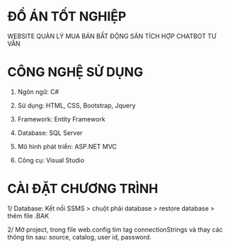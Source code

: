 # ĐỒ ÁN TỐT NGHIỆP
WEBSITE QUẢN LÝ MUA BÁN BẤT ĐỘNG SẢN TÍCH HỢP CHATBOT TƯ VẤN

# CÔNG NGHỆ SỬ DỤNG
1. Ngôn ngữ: C#
   
2. Sử dụng: HTML, CSS, Bootstrap, Jquery

3. Framework: Entity Framework

4. Database: SQL Server

5. Mô hình phát triển: ASP.NET MVC

6. Công cụ: Visual Studio

# CÀI ĐẶT CHƯƠNG TRÌNH
1/ Database: Kết nối SSMS > chuột phải database > restore database > thêm file .BAK

2/ Mở project, trong file web.config tìm tag connectionStrings và thay các thông tin sau: source, catalog, user id, password.
